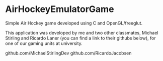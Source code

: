 # AirHockeyEmulatorGame
Simple Air Hockey game developed using C and OpenGL/freeglut.

This application was developed by me and two other classmates, Michael Stirling and Ricardo Laner (you can find a link to their 
githubs below), for one of our gaming units at university. 

github.com/MichaelStirlingDev
github.com/RicardoJacobsen


